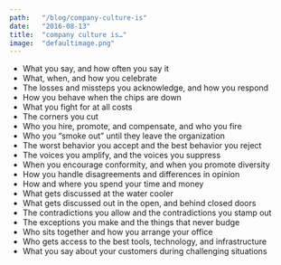 ```yaml
---
path:	"/blog/company-culture-is"
date:	"2016-08-13"
title:	"company culture is…"
image:	"defaultimage.png"
---
```


* What you say, and how often you say it
* What, when, and how you celebrate
* The losses and missteps you acknowledge, and how you respond
* How you behave when the chips are down
* What you fight for at all costs
* The corners you cut
* Who you hire, promote, and compensate, and who you fire
* Who you “smoke out” until they leave the organization
* The worst behavior you accept and the best behavior you reject
* The voices you amplify, and the voices you suppress
* When you encourage conformity, and when you promote diversity
* How you handle disagreements and differences in opinion
* How and where you spend your time and money
* What gets discussed at the water cooler
* What gets discussed out in the open, and behind closed doors
* The contradictions you allow and the contradictions you stamp out
* The exceptions you make and the things that never budge
* Who sits together and how you arrange your office
* Who gets access to the best tools, technology, and infrastructure
* What you say about your customers during challenging situations

